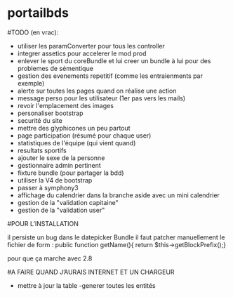 # portailbds
#TODO (en vrac):

- utiliser les paramConverter pour tous les controller
- integrer assetics pour accelerer le mod prod
- enlever le sport du coreBundle et lui creer un bundle à lui pour des problemes de sémentique
- gestion des evenements repetitif (comme les entraienments par exemple)
- alerte sur toutes les pages quand on réalise une action 
- message perso pour les utilisateur (1er pas vers les mails)
- revoir l'emplacement des images 
- personaliser bootstrap
- securité du site 
- mettre des glyphicones un peu partout 
- page participation (résumé pour chaque user)
- statistiques de l'équipe (qui vient quand)
- resultats sportifs
- ajouter le sexe de la personne
- gestionnaire admin pertinent
- fixture bundle (pour partager la bdd)
- utiliser la V4 de bootstrap 
- passer à symphony3
- affichage du calendrier dans la branche aside avec un mini calendrier
- gestion de la "validation capitaine"
- gestion de la "validation user"


#POUR L’INSTALLATION 

il persiste un bug dans le datepicker Bundle il faut patcher manuellement le fichier de form :
public function getName(){ return $this->getBlockPrefix();}

pour que ça marche avec 2.8

#A FAIRE QUAND J’AURAIS INTERNET ET UN CHARGEUR
- mettre à jour la table 
-generer toutes les entités 

